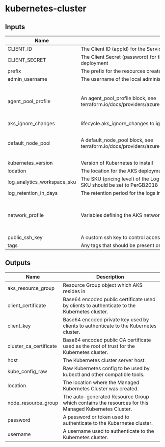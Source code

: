 # kubernetes-cluster

<!-- BEGINNING OF PRE-COMMIT-TERRAFORM DOCS HOOK -->
## Inputs

| Name | Description | Type | Default | Required |
|------|-------------|:----:|:-----:|:-----:|
| CLIENT\_ID | The Client ID (appId) for the Service Principal used for the AKS deployment | string | n/a | yes |
| CLIENT\_SECRET | The Client Secret (password) for the Service Principal used for the AKS deployment | string | n/a | yes |
| prefix | The prefix for the resources created in the specified Azure Resource Group | string | n/a | yes |
| admin\_username | The username of the local administrator to be created on the Kubernetes cluster | string | `"azureuser"` | no |
| agent\_pool\_profile | An agent_pool_profile block, see terraform.io/docs/providers/azurerm/r/kubernetes_cluster.html#agent_pool_profile | list(any) | `[ { "agents_count": 2, "count": 1, "name": "nodepool", "os_disk_size_gb": 50, "os_type": "Linux", "vm_size": "standard_f2" } ]` | no |
| aks\_ignore\_changes | lifecycle.aks_ignore_changes to ignore | list(string) | `[ "" ]` | no |
| default\_node\_pool | A default_node_pool block, see terraform.io/docs/providers/azurerm/r/kubernetes_cluster.html#default_node_pool | map(any) | `{ "enable_auto_scaling": true, "name": "nodepool", "os_disk_size_gb": 50, "type": "VirtualMachineScaleSets", "vm_size": "standard_f2" }` | no |
| kubernetes\_version | Version of Kubernetes to install | string | `"1.14.5"` | no |
| location | The location for the AKS deployment | string | `"eastus"` | no |
| log\_analytics\_workspace\_sku | The SKU (pricing level) of the Log Analytics workspace. For new subscriptions the SKU should be set to PerGB2018 | string | `"PerGB2018"` | no |
| log\_retention\_in\_days | The retention period for the logs in days | number | `"30"` | no |
| network\_profile | Variables defining the AKS network profile config | object | `{ "dns_service_ip": "", "docker_bridge_cidr": "", "network_plugin": "kubenet", "network_policy": "", "pod_cidr": "", "service_cidr": "" }` | no |
| public\_ssh\_key | A custom ssh key to control access to the AKS cluster | string | `""` | no |
| tags | Any tags that should be present on resources | map(string) | `{}` | no |

## Outputs

| Name | Description |
|------|-------------|
| aks\_resource\_group | Resource Group object which AKS resides in |
| client\_certificate | Base64 encoded public certificate used by clients to authenticate to the Kubernetes cluster. |
| client\_key | Base64 encoded private key used by clients to authenticate to the Kubernetes cluster. |
| cluster\_ca\_certificate | Base64 encoded public CA certificate used as the root of trust for the Kubernetes cluster. |
| host | The Kubernetes cluster server host. |
| kube\_config\_raw | Raw Kubernetes config to be used by kubectl and other compatible tools. |
| location | The location where the Managed Kubernetes Cluster was created. |
| node\_resource\_group | The auto-generated Resource Group which contains the resources for this Managed Kubernetes Cluster. |
| password | A password or token used to authenticate to the Kubernetes cluster. |
| username | A username used to authenticate to the Kubernetes cluster. |

<!-- END OF PRE-COMMIT-TERRAFORM DOCS HOOK -->
